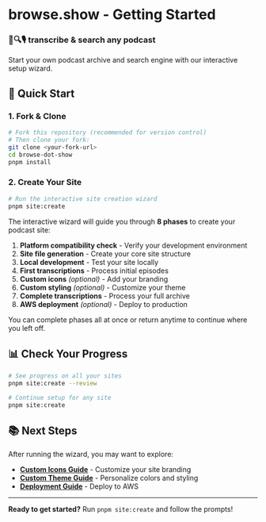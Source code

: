 # browse.show - Getting Started

### 📝🔍🎙️ transcribe & search any podcast

Start your own podcast archive and search engine with our interactive setup wizard.

## 🚀 Quick Start

### 1. Fork & Clone

```bash
# Fork this repository (recommended for version control)
# Then clone your fork:
git clone <your-fork-url>
cd browse-dot-show
pnpm install
```

### 2. Create Your Site

```bash
# Run the interactive site creation wizard
pnpm site:create
```

The interactive wizard will guide you through **8 phases** to create your podcast site:

1. **Platform compatibility check** - Verify your development environment
2. **Site file generation** - Create your core site structure  
3. **Local development** - Test your site locally
4. **First transcriptions** - Process initial episodes
5. **Custom icons** _(optional)_ - Add your branding
6. **Custom styling** _(optional)_ - Customize your theme
7. **Complete transcriptions** - Process your full archive
8. **AWS deployment** _(optional)_ - Deploy to production

You can complete phases all at once or return anytime to continue where you left off.

## 📊 Check Your Progress

```bash
# See progress on all your sites
pnpm site:create --review

# Continue setup for any site
pnpm site:create
```

## 📚 Next Steps

After running the wizard, you may want to explore:

- **[Custom Icons Guide](./custom-icons-guide.md)** - Customize your site branding
- **[Custom Theme Guide](./custom-theme-guide.md)** - Personalize colors and styling  
- **[Deployment Guide](./deployment-guide.md)** - Deploy to AWS

---

**Ready to get started?** Run `pnpm site:create` and follow the prompts!

